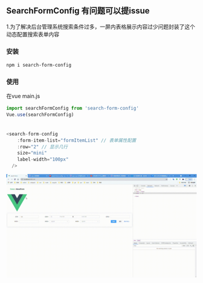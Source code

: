 ## SearchFormConfig 有问题可以提issue

1.为了解决后台管理系统搜索条件过多，一屏内表格展示内容过少问题封装了这个动态配置搜索表单内容
### 安装
```html
npm i search-form-config
```
### 使用
在vue main.js
```js
import searchFormConfig from 'search-form-config'
Vue.use(searchFormConfig)


<search-form-config
    :form-item-list="formItemList" // 表单属性配置
    :row="2" // 显示几行
    size="mini"
    label-width="100px"
  />
```

![form](https://raw.githubusercontent.com/dyywork/search-form/main/img/form.gif)
